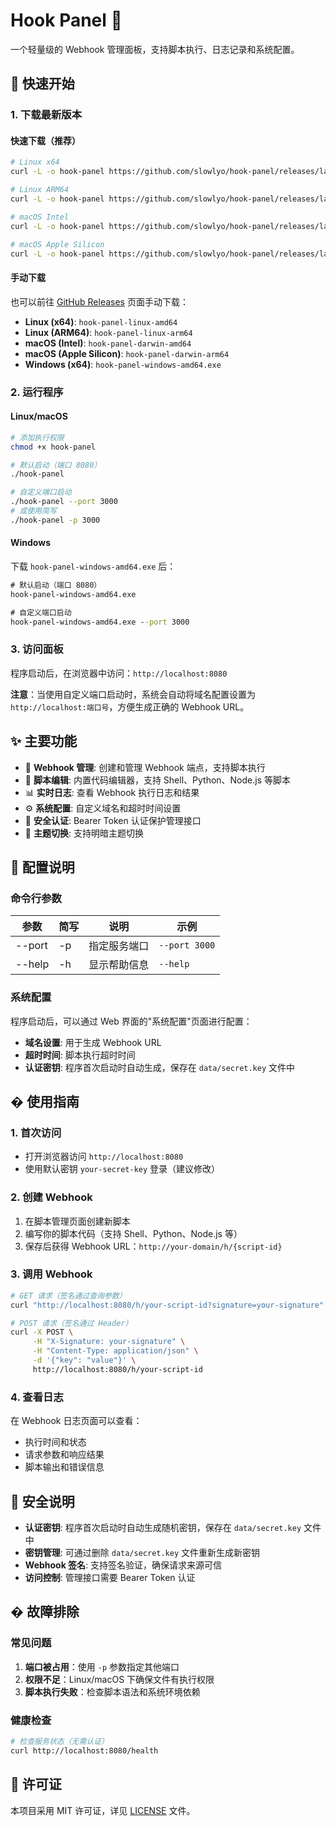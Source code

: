 # Hook Panel 🎯

一个轻量级的 Webhook 管理面板，支持脚本执行、日志记录和系统配置。

## 🚀 快速开始

### 1. 下载最新版本

#### 快速下载（推荐）

```bash
# Linux x64
curl -L -o hook-panel https://github.com/slowlyo/hook-panel/releases/latest/download/hook-panel-linux-amd64

# Linux ARM64
curl -L -o hook-panel https://github.com/slowlyo/hook-panel/releases/latest/download/hook-panel-linux-arm64

# macOS Intel
curl -L -o hook-panel https://github.com/slowlyo/hook-panel/releases/latest/download/hook-panel-darwin-amd64

# macOS Apple Silicon
curl -L -o hook-panel https://github.com/slowlyo/hook-panel/releases/latest/download/hook-panel-darwin-arm64
```

#### 手动下载

也可以前往 [GitHub Releases](https://github.com/slowlyo/hook-panel/releases/latest) 页面手动下载：

- **Linux (x64)**: `hook-panel-linux-amd64`
- **Linux (ARM64)**: `hook-panel-linux-arm64`
- **macOS (Intel)**: `hook-panel-darwin-amd64`
- **macOS (Apple Silicon)**: `hook-panel-darwin-arm64`
- **Windows (x64)**: `hook-panel-windows-amd64.exe`

### 2. 运行程序

#### Linux/macOS
```bash
# 添加执行权限
chmod +x hook-panel

# 默认启动（端口 8080）
./hook-panel

# 自定义端口启动
./hook-panel --port 3000
# 或使用简写
./hook-panel -p 3000
```

#### Windows
下载 `hook-panel-windows-amd64.exe` 后：
```cmd
# 默认启动（端口 8080）
hook-panel-windows-amd64.exe

# 自定义端口启动
hook-panel-windows-amd64.exe --port 3000
```

### 3. 访问面板

程序启动后，在浏览器中访问：`http://localhost:8080`

**注意**：当使用自定义端口启动时，系统会自动将域名配置设置为 `http://localhost:端口号`，方便生成正确的 Webhook URL。

## ✨ 主要功能

- 🎯 **Webhook 管理**: 创建和管理 Webhook 端点，支持脚本执行
- 📝 **脚本编辑**: 内置代码编辑器，支持 Shell、Python、Node.js 等脚本
- 📊 **实时日志**: 查看 Webhook 执行日志和结果
- ⚙️ **系统配置**: 自定义域名和超时时间设置
- 🔐 **安全认证**: Bearer Token 认证保护管理接口
- 🌙 **主题切换**: 支持明暗主题切换

## 🔧 配置说明

### 命令行参数

| 参数 | 简写 | 说明 | 示例 |
|------|------|------|------|
| --port | -p | 指定服务端口 | `--port 3000` |
| --help | -h | 显示帮助信息 | `--help` |

### 系统配置

程序启动后，可以通过 Web 界面的"系统配置"页面进行配置：

- **域名设置**: 用于生成 Webhook URL
- **超时时间**: 脚本执行超时时间
- **认证密钥**: 程序首次启动时自动生成，保存在 `data/secret.key` 文件中

## � 使用指南

### 1. 首次访问

- 打开浏览器访问 `http://localhost:8080`
- 使用默认密钥 `your-secret-key` 登录（建议修改）

### 2. 创建 Webhook

1. 在脚本管理页面创建新脚本
2. 编写你的脚本代码（支持 Shell、Python、Node.js 等）
3. 保存后获得 Webhook URL：`http://your-domain/h/{script-id}`

### 3. 调用 Webhook

```bash
# GET 请求（签名通过查询参数）
curl "http://localhost:8080/h/your-script-id?signature=your-signature"

# POST 请求（签名通过 Header）
curl -X POST \
     -H "X-Signature: your-signature" \
     -H "Content-Type: application/json" \
     -d '{"key": "value"}' \
     http://localhost:8080/h/your-script-id
```

### 4. 查看日志

在 Webhook 日志页面可以查看：
- 执行时间和状态
- 请求参数和响应结果
- 脚本输出和错误信息

## 🔐 安全说明

- **认证密钥**: 程序首次启动时自动生成随机密钥，保存在 `data/secret.key` 文件中
- **密钥管理**: 可通过删除 `data/secret.key` 文件重新生成新密钥
- **Webhook 签名**: 支持签名验证，确保请求来源可信
- **访问控制**: 管理接口需要 Bearer Token 认证

## � 故障排除

### 常见问题

1. **端口被占用**：使用 `-p` 参数指定其他端口
2. **权限不足**：Linux/macOS 下确保文件有执行权限
3. **脚本执行失败**：检查脚本语法和系统环境依赖

### 健康检查

```bash
# 检查服务状态（无需认证）
curl http://localhost:8080/health
```

## 📄 许可证

本项目采用 MIT 许可证，详见 [LICENSE](LICENSE) 文件。
